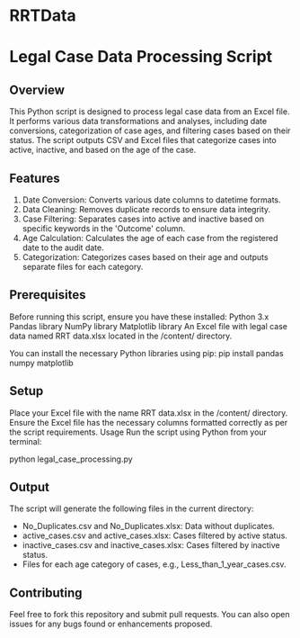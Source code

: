 # RRTData
# Legal Case Data Processing Script
## Overview
This Python script is designed to process legal case data from an Excel file. It performs various data transformations and analyses, including date conversions, categorization of case ages, and filtering cases based on their status. The script outputs CSV and Excel files that categorize cases into active, inactive, and based on the age of the case.

## Features
1. Date Conversion: Converts various date columns to datetime formats.
2. Data Cleaning: Removes duplicate records to ensure data integrity.
3. Case Filtering: Separates cases into active and inactive based on specific keywords in the 'Outcome' column.
4. Age Calculation: Calculates the age of each case from the registered date to the audit date.
5. Categorization: Categorizes cases based on their age and outputs separate files for each category.
## Prerequisites
Before running this script, ensure you have these installed:
Python 3.x
Pandas library
NumPy library
Matplotlib library
An Excel file with legal case data named RRT data.xlsx located in the /content/ directory.

You can install the necessary Python libraries using pip:
pip install pandas numpy matplotlib
## Setup
Place your Excel file with the name RRT data.xlsx in the /content/ directory.
Ensure the Excel file has the necessary columns formatted correctly as per the script requirements.
Usage
Run the script using Python from your terminal:

python legal_case_processing.py
## Output
The script will generate the following files in the current directory:

- No_Duplicates.csv and No_Duplicates.xlsx: Data without duplicates.
- active_cases.csv and active_cases.xlsx: Cases filtered by active status.
- inactive_cases.csv and inactive_cases.xlsx: Cases filtered by inactive status.
- Files for each age category of cases, e.g., Less_than_1_year_cases.csv.
## Contributing
Feel free to fork this repository and submit pull requests. You can also open issues for any bugs found or enhancements proposed.
